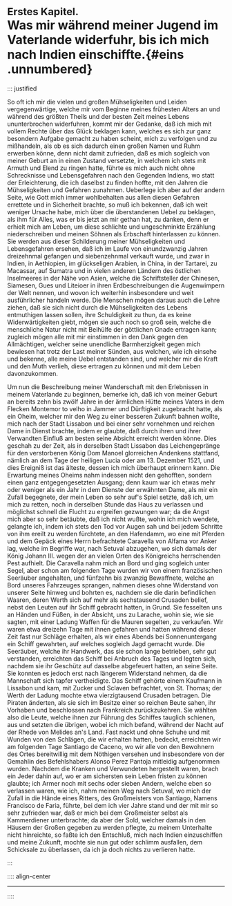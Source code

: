 # <small>Erstes Kapitel.</small><br />Was mir während meiner Jugend im Vaterlande widerfuhr, bis ich mich nach Indien einschiffte.{#eins .unnumbered}

::: justified

So oft ich mir die vielen und großen Mühseligkeiten und Leiden vergegenwärtige,
welche mir vom Beginne meines frühesten Alters an und während des größten Theils
und der besten Zeit meines Lebens ununterbrochen widerfuhren, kommt mir der
Gedanke, daß ich mich mit vollem Rechte über das Glück beklagen kann, welches es
sich zur ganz besondern Aufgabe gemacht zu haben scheint, mich zu verfolgen und
zu mißhandeln, als ob es sich dadurch einen großen Namen und Ruhm erwerben
könne, denn nicht damit zufrieden, daß es mich sogleich von meiner Geburt an in
einen Zustand versetzte, in welchem ich stets mit Armuth und Elend zu ringen
hatte, führte es mich auch nicht ohne Schrecknisse und Lebensgefahren nach den
Gegenden Indiens, wo statt der Erleichterung, die ich daselbst zu finden hoffte,
mit den Jahren die Mühseligkeiten und Gefahren zunahmen. Ueberlege ich aber auf
der andern Seite, wie Gott mich immer wohlbehalten aus allen diesen Gefahren
errettete und in Sicherheit brachte, so muß ich bekennen, daß ich weit weniger
Ursache habe, mich über die überstandenen Uebel zu beklagen, als ihm für Alles,
was er bis jetzt an mir gethan hat, zu danken, denn er erhielt mich am Leben, um
diese schlichte und ungeschminkte Erzählung niederschreiben und meinen Söhnen
als Erbschaft hinterlassen zu können. Sie werden aus dieser Schilderung meiner
Mühseligkeiten und Lebensgefahren ersehen, daß ich im Laufe von einundzwanzig
Jahren dreizehnmal gefangen und siebenzehnmal verkauft wurde, und zwar in
Indien, in Aethiopien, im glückseligen Arabien, in China, in der Tartarei, zu
Macassar, auf Sumatra und in vielen anderen Ländern des östlichen Inselmeeres in
der Nähe von Asien, welche die Schriftsteller der Chinesen, Siamesen, Gues und
Liteioer in ihren Erdbeschreibungen die Augenwimpern der Welt nennen, und wovon
ich weiterhin insbesondere und weit ausführlicher handeln werde. Die Menschen
mögen daraus auch die Lehre ziehen, daß sie sich nicht durch die Mühseligkeiten
des Lebens entmuthigen lassen sollen, ihre Schuldigkeit zu thun, da es keine
Widerwärtigkeiten giebt, mögen sie auch noch so groß sein, welche die
menschliche Natur nicht mit Beihülfe der göttlichen Gnade ertragen kann;
zugleich mögen alle mit mir einstimmen in den Dank gegen den Allmächtigen,
welcher seine unendliche Barmherzigkeit gegen mich bewiesen hat trotz der Last
meiner Sünden, aus welchen, wie ich einsehe und bekenne, alle meine Uebel
entstanden sind, und welcher mir die Kraft und den Muth verlieh, diese ertragen
zu können und mit dem Leben davonzukommen.

Um nun die Beschreibung meiner Wanderschaft mit den Erlebnissen in meinem
Vaterlande zu beginnen, bemerke ich, daß ich von meiner Geburt an bereits zehn
bis zwölf Jahre in der ärmlichen Hütte meines Vaters in dem Flecken Montemor to
velho in Jammer und Dürftigkeit zugebracht hatte, als ein Oheim, welcher mir den
Weg zu einer besseren Zukunft bahnen wollte, mich nach der Stadt Lissabon und
bei einer sehr vornehmen und reichen Dame in Dienst brachte, indem er glaubte,
daß durch ihren und ihrer Verwandten Einfluß am besten seine Absicht erreicht
werden könne. Dies geschah zu der Zeit, als in derselben Stadt Lissabon das
Leichengepränge für den verstorbenen König Dom Manoel glorreichen Andenkens
stattfand, nämlich an dem Tage der heiligen Lucia oder am 13. Dezember 1521, und
dies Ereigniß ist das älteste, dessen ich mich überhaupt erinnern kann. Die
Erwartung meines Oheims nahm indessen nicht den gehofften, sondern einen ganz
entgegengesetzten Ausgang; denn kaum war ich etwas mehr oder weniger als ein
Jahr in dem Dienste der erwähnten Dame, als mir ein Zufall begegnete, der mein
Leben so sehr auf's Spiel setzte, daß ich, um mich zu retten, noch in derselben
Stunde das Haus zu verlassen und möglichst schnell die Flucht zu ergreifen
gezwungen war; da die Angst mich aber so sehr betäubte, daß ich nicht wußte,
wohin ich mich wendete, gelangte ich, indem ich stets den Tod vor Augen sah und
bei jedem Schritte von ihm ereilt zu werden fürchtete, an den Hafendamm, wo eine
mit Pferden und dem Gepäck eines Herrn befrachtete Caravella von Alfama vor
Anker lag, welche im Begriffe war, nach Setuval abzugehen, wo sich damals der
König Johann III. wegen der an vielen Orten des Königreichs herrschenden Pest
aufhielt. Die Caravella nahm mich an Bord und ging sogleich unter Segel, aber
schon am folgenden Tage wurden wir von einem französischen Seeräuber angehalten,
und fünfzehn bis zwanzig Bewaffnete, welche an Bord unseres Fahrzeuges sprangen,
nahmen dieses ohne Widerstand von unserer Seite hinweg und bohrten es, nachdem
sie die darin befindlichen Waaren, deren Werth sich auf mehr als sechstausend
Crusaden belief, nebst den Leuten auf ihr Schiff gebracht hatten, in Grund. Sie
fesselten uns an Händen und Füßen, in der Absicht, uns zu Larache, wohin sie,
wie sie sagten, mit einer Ladung Waffen für die Mauren segelten, zu verkaufen.
Wir waren etwa dreizehn Tage mit ihnen gefahren und hatten während dieser Zeit
fast nur Schläge erhalten, als wir eines Abends bei Sonnenuntergang ein Schiff
gewahrten, auf welches sogleich Jagd gemacht wurde. Die Seeräuber, welche ihr
Handwerk, das sie schon lange betrieben, sehr gut verstanden, erreichten das
Schiff bei Anbruch des Tages und legten sich, nachdem sie ihr Geschütz auf
dasselbe abgefeuert hatten, an seine Seite. Sie konnten es jedoch erst nach
längerem Widerstand nehmen, da die Mannschaft sich tapfer vertheidigte. Das
Schiff gehörte einem Kaufmann in Lissabon und kam, mit Zucker und Sclaven
befrachtet, von St. Thomas; der Werth der Ladung mochte etwa vierzigtausend
Crusaden betragen. Die Piraten änderten, als sie sich im Besitze einer so
reichen Beute sahen, ihr Vorhaben und beschlossen nach Frankreich
zurückzukehren. Sie wählten also die Leute, welche ihnen zur Führung des
Schiffes tauglich schienen, aus und setzten die übrigen, wobei ich mich befand,
während der Nacht auf der Rhede von Melides an's Land. Fast nackt und ohne
Schuhe und mit Wunden von den Schlägen, die wir erhalten hatten, bedeckt,
erreichten wir am folgenden Tage Santiago de Caceno, wo wir alle von den
Bewohnern des Ortes bereitwillig mit dem Nöthigen versehen und insbesondere von
der Gemahlin des Befehlshabers Alonso Perez Pantoja mitleidig aufgenommen
wurden. Nachdem die Kranken und Verwundeten hergestellt waren, brach ein Jeder
dahin auf, wo er am sichersten sein Leben fristen zu können glaubte; ich Armer
noch mit sechs oder sieben Andern, welche eben so verlassen waren, wie ich, nahm
meinen Weg nach Setuval, wo mich der Zufall in die Hände eines Ritters, des
Großmeisters von Santiago, Namens Francisco de Faria, führte, bei dem ich vier
Jahre stand und der mit mir so sehr zufrieden war, daß er mich bei dem
Großmeister selbst als Kammerdiener unterbrachte; da aber der Sold, welcher
damals in den Häusern der Großen gegeben zu werden pflegte, zu meinem Unterhalte
nicht hinreichte, so faßte ich den Entschluß, mich nach Indien einzuschiffen und
meine Zukunft, mochte sie nun gut oder schlimm ausfallen, dem Schicksale zu
überlassen, da ich ja doch nichts zu verlieren hatte.

:::


:::: align-center
****
::::



